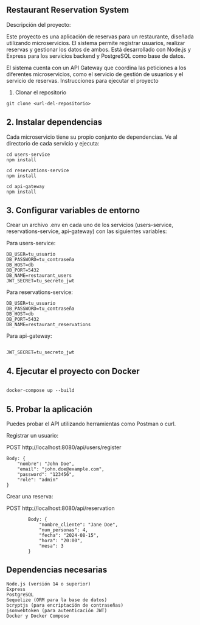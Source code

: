 ## Restaurant Reservation System
Descripción del proyecto:

Este proyecto es una aplicación de reservas para un restaurante, diseñada utilizando microservicios. El sistema permite registrar usuarios, realizar reservas y gestionar los datos de ambos. Está desarrollado con Node.js y Express para los servicios backend y PostgreSQL como base de datos.

El sistema cuenta con un API Gateway que coordina las peticiones a los diferentes microservicios, como el servicio de gestión de usuarios y el servicio de reservas.
Instrucciones para ejecutar el proyecto
1. Clonar el repositorio
```
git clone <url-del-repositorio>
```
## 2. Instalar dependencias

Cada microservicio tiene su propio conjunto de dependencias. Ve al directorio de cada servicio y ejecuta:

```
cd users-service
npm install
```
```
cd reservations-service
npm install
```
```
cd api-gateway
npm install
```

## 3. Configurar variables de entorno

Crear un archivo .env en cada uno de los servicios (users-service, reservations-service, api-gateway) con las siguientes variables:

Para users-service:

```
DB_USER=tu_usuario
DB_PASSWORD=tu_contraseña
DB_HOST=db
DB_PORT=5432
DB_NAME=restaurant_users
JWT_SECRET=tu_secreto_jwt
```
Para reservations-service:

```
DB_USER=tu_usuario
DB_PASSWORD=tu_contraseña
DB_HOST=db
DB_PORT=5432
DB_NAME=restaurant_reservations
```

Para api-gateway:
```

JWT_SECRET=tu_secreto_jwt
```
## 4. Ejecutar el proyecto con Docker

```

docker-compose up --build
```
## 5. Probar la aplicación

Puedes probar el API utilizando herramientas como Postman o curl.

Registrar un usuario:


POST http://localhost:8080/api/users/register
```
Body: {
    "nombre": "John Doe",
    "email": "john.doe@example.com",
    "password": "123456",
    "role": "admin"
}
```

Crear una reserva:


POST http://localhost:8080/api/reservation

            Body: {
                "nombre_cliente": "Jane Doe",
                "num_personas": 4,
                "fecha": "2024-08-15",
                "hora": "20:00",
                "mesa": 3
            }

## Dependencias necesarias

    Node.js (versión 14 o superior)
    Express
    PostgreSQL
    Sequelize (ORM para la base de datos)
    bcryptjs (para encriptación de contraseñas)
    jsonwebtoken (para autenticación JWT)
    Docker y Docker Compose
